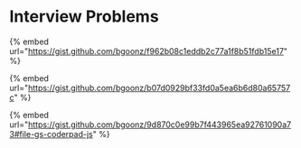 # Interview Problems

{% embed url="https://gist.github.com/bgoonz/f962b08c1eddb2c77a1f8b51fdb15e17" %}

{% embed url="https://gist.github.com/bgoonz/b07d0929bf33fd0a5ea6b6d80a65757c" %}

{% embed url="https://gist.github.com/bgoonz/9d870c0e99b7f443965ea92761090a73#file-gs-coderpad-js" %}
